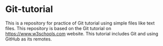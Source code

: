 # Git-tutorial
This is a repository for practice of Git tutorial using simple files like text files.
This repository is based on the Git tutorial on https://www.w3schools.com website.
This tutorial includes Git and using GitHub as its remotes.
